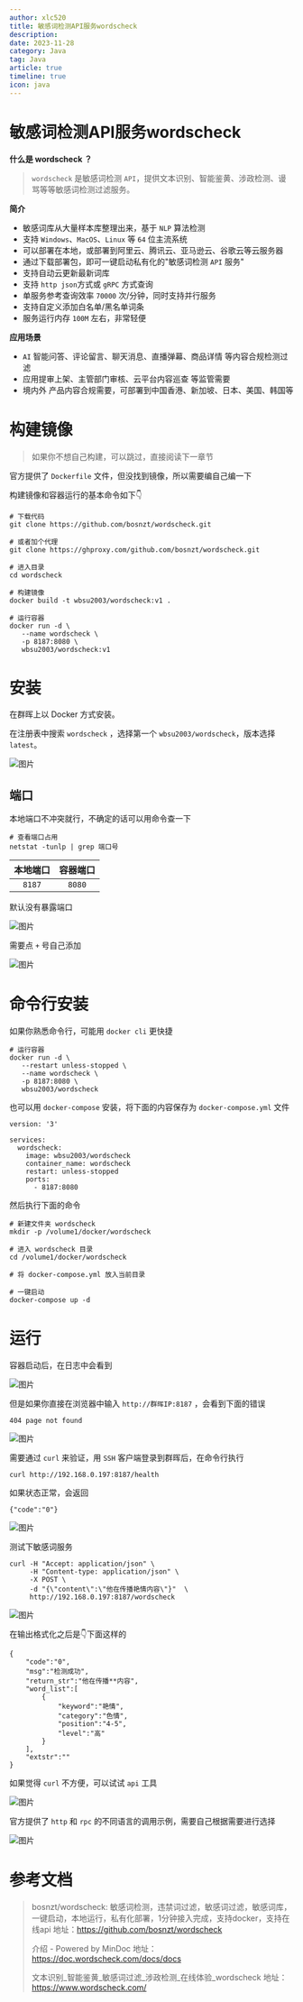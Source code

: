 ```yaml
---
author: xlc520
title: 敏感词检测API服务wordscheck
description: 
date: 2023-11-28
category: Java
tag: Java
article: true
timeline: true
icon: java
---
```


# 敏感词检测API服务wordscheck

**什么是 wordscheck ？**

> `wordscheck` 是敏感词检测 `API`，提供文本识别、智能鉴黄、涉政检测、谩骂等等敏感词检测过滤服务。

**简介**

- 敏感词库从大量样本库整理出来，基于 `NLP` 算法检测
- 支持 `Windows`、`MacOS`、`Linux` 等 `64` 位主流系统
- 可以部署在本地，或部署到阿里云、腾讯云、亚马逊云、谷歌云等云服务器
- 通过下载部署包，即可一键启动私有化的"敏感词检测 `API` 服务"
- 支持自动云更新最新词库
- 支持 `http json`方式或 `gRPC` 方式查询
- 单服务参考查询效率 `70000` 次/分钟，同时支持并行服务
- 支持自定义添加白名单/黑名单词条
- 服务运行内存 `100M` 左右，非常轻便

**应用场景**

- `AI` 智能问答、评论留言、聊天消息、直播弹幕、商品详情 等内容合规检测过滤
- 应用提审上架、主管部门审核、云平台内容巡查 等监管需要
- 境内外 产品内容合规需要，可部署到中国香港、新加坡、日本、美国、韩国等

# 构建镜像

> 如果你不想自己构建，可以跳过，直接阅读下一章节

官方提供了 `Dockerfile` 文件，但没找到镜像，所以需要编自己编一下

构建镜像和容器运行的基本命令如下👇

```
# 下载代码
git clone https://github.com/bosnzt/wordscheck.git
  
# 或者加个代理
git clone https://ghproxy.com/github.com/bosnzt/wordscheck.git
  
# 进入目录  
cd wordscheck
  
# 构建镜像
docker build -t wbsu2003/wordscheck:v1 .

# 运行容器
docker run -d \
   --name wordscheck \
   -p 8187:8080 \
   wbsu2003/wordscheck:v1
```

# 安装

在群晖上以 Docker 方式安装。

在注册表中搜索 `wordscheck` ，选择第一个 `wbsu2003/wordscheck`，版本选择 `latest`。

![图片](https://bitbucket.org/xlc520/blogasset/raw/main/images3/640-1700829921250-0.png)

## 端口

本地端口不冲突就行，不确定的话可以用命令查一下

```
# 查看端口占用
netstat -tunlp | grep 端口号
```

|  本地端口  |  容器端口  |
|:------:|:------:|
| `8187` | `8080` |

默认没有暴露端口

![图片](https://bitbucket.org/xlc520/blogasset/raw/main/images3/640-1700829921250-1.png)

需要点 `+` 号自己添加

![图片](https://bitbucket.org/xlc520/blogasset/raw/main/images3/640-1700829921250-2.png)

# 命令行安装

如果你熟悉命令行，可能用 `docker cli` 更快捷

```
# 运行容器
docker run -d \
   --restart unless-stopped \
   --name wordscheck \
   -p 8187:8080 \
   wbsu2003/wordscheck
```

也可以用 `docker-compose` 安装，将下面的内容保存为 `docker-compose.yml` 文件

```
version: '3'

services:
  wordscheck:
    image: wbsu2003/wordscheck
    container_name: wordscheck
    restart: unless-stopped
    ports:
      - 8187:8080
```

然后执行下面的命令

```
# 新建文件夹 wordscheck
mkdir -p /volume1/docker/wordscheck

# 进入 wordscheck 目录
cd /volume1/docker/wordscheck

# 将 docker-compose.yml 放入当前目录

# 一键启动
docker-compose up -d
```

# 运行

容器启动后，在日志中会看到

![图片](https://bitbucket.org/xlc520/blogasset/raw/main/images3/640-1700829921250-3.png)

但是如果你直接在浏览器中输入 `http://群晖IP:8187` ，会看到下面的错误

```
404 page not found
```

![图片](https://bitbucket.org/xlc520/blogasset/raw/main/images3/640-1700829921250-4.png)

需要通过 `curl` 来验证，用 `SSH` 客户端登录到群晖后，在命令行执行

```
curl http://192.168.0.197:8187/health
```

如果状态正常，会返回

```
{"code":"0"}
```

![图片](https://bitbucket.org/xlc520/blogasset/raw/main/images3/640-1700829921250-5.png)

测试下敏感词服务

```
curl -H "Accept: application/json" \
     -H "Content-type: application/json" \
     -X POST \
     -d "{\"content\":\"他在传播艳情内容\"}"  \
     http://192.168.0.197:8187/wordscheck
```

![图片](https://bitbucket.org/xlc520/blogasset/raw/main/images3/640-1700829921250-6.png)

在输出格式化之后是👇下面这样的

```
{  
    "code":"0",  
    "msg":"检测成功",  
    "return_str":"他在传播**内容",  
    "word_list":[  
        {  
            "keyword":"艳情",  
            "category":"色情",  
            "position":"4-5",  
            "level":"高"  
        }  
    ],  
    "extstr":""  
}
```

如果觉得 `curl` 不方便，可以试试 `api` 工具

![图片](https://bitbucket.org/xlc520/blogasset/raw/main/images3/640-1700829921251-7.png)

官方提供了 `http` 和 `rpc` 的不同语言的调用示例，需要自己根据需要进行选择

![图片](https://bitbucket.org/xlc520/blogasset/raw/main/images3/640-1700829921251-8.png)

# 参考文档

> bosnzt/wordscheck: 敏感词检测，违禁词过滤，敏感词过滤，敏感词库，一键启动，本地运行，私有化部署，1分钟接入完成，支持docker，支持在线api
> 地址：https://github.com/bosnzt/wordscheck
>
> 介绍 - Powered by MinDoc 地址：https://doc.wordscheck.com/docs/docs
>
> 文本识别_智能鉴黄_敏感词过滤_涉政检测_在线体验_wordscheck
> 地址：https://www.wordscheck.com/